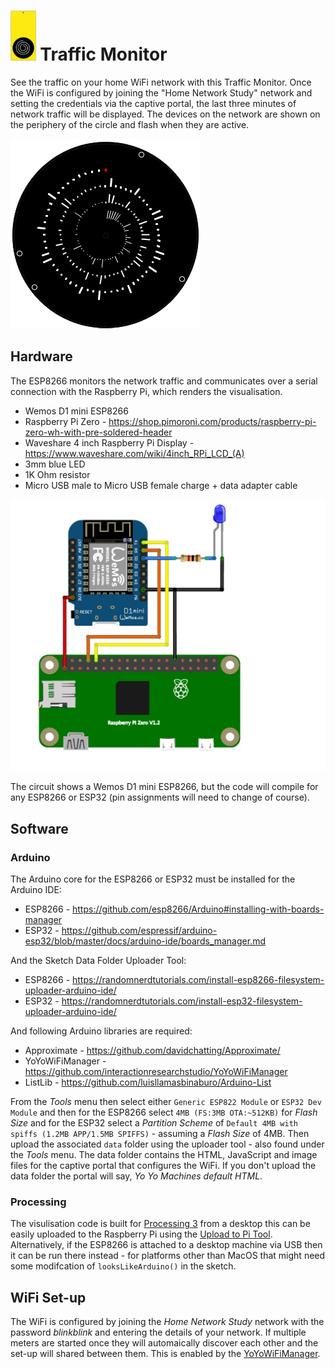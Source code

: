 # <img src="TrafficMonitor-icon.svg" height=80px> Traffic Monitor
See the traffic on your home WiFi network with this Traffic Monitor. Once the WiFi is configured by joining the "Home Network Study" network and setting the credentials via the captive portal, the last three minutes of network traffic will be displayed. The devices on the network are shown on the periphery of the circle and flash when they are active.

<img src="TrafficMonitor-display.gif" height=304px>

## Hardware
The ESP8266 monitors the network traffic and communicates over a serial connection with the Raspberry Pi, which renders the visualisation.

* Wemos D1 mini ESP8266 
* Raspberry Pi Zero - https://shop.pimoroni.com/products/raspberry-pi-zero-wh-with-pre-soldered-header
* Waveshare 4 inch Raspberry Pi Display - https://www.waveshare.com/wiki/4inch_RPi_LCD_(A)
* 3mm blue LED
* 1K Ohm resistor
* Micro USB male to Micro USB female charge + data adapter cable

<img src="TrafficMonitor-circuit.png" width=600px>

The circuit shows a Wemos D1 mini ESP8266, but the code will compile for any ESP8266 or ESP32 (pin assignments will need to change of course).

## Software
### Arduino
The Arduino core for the ESP8266 or ESP32 must be installed for the Arduino IDE:
* ESP8266 - https://github.com/esp8266/Arduino#installing-with-boards-manager
* ESP32 - https://github.com/espressif/arduino-esp32/blob/master/docs/arduino-ide/boards_manager.md

And the Sketch Data Folder Uploader Tool:
* ESP8266 - https://randomnerdtutorials.com/install-esp8266-filesystem-uploader-arduino-ide/
* ESP32 - https://randomnerdtutorials.com/install-esp32-filesystem-uploader-arduino-ide/

And following Arduino libraries are required:
* Approximate - https://github.com/davidchatting/Approximate/
* YoYoWiFiManager - https://github.com/interactionresearchstudio/YoYoWiFiManager
* ListLib - https://github.com/luisllamasbinaburo/Arduino-List

From the *Tools* menu then select either `Generic ESP822 Module` or `ESP32 Dev Module` and then for the ESP8266 select `4MB (FS:3MB OTA:~512KB)` for *Flash Size* and for the ESP32 select a *Partition Scheme* of `Default 4MB with spiffs (1.2MB APP/1.5MB SPIFFS)` - assuming a *Flash Size* of 4MB. Then upload the associated `data` folder using the uploader tool - also found under the *Tools* menu. The data folder contains the HTML, JavaScript and image files for the captive portal that configures the WiFi. If you don't upload the data folder the portal will say, *Yo Yo Machines default HTML*.

### Processing
The visulisation code is built for [Processing 3](https://processing.org/) from a desktop this can be easily uploaded to the Raspberry Pi using the [Upload to Pi Tool](https://github.com/gohai/processing-uploadtopi). Alternatively, if the ESP8266 is attached to a desktop machine via USB then it can be run there instead - for platforms other than MacOS that might need some modifcation of ```looksLikeArduino()``` in the sketch.

## WiFi Set-up
The WiFi is configured by joining the *Home Network Study* network with the password *blinkblink* and entering the details of your network. If multiple meters are started once they will automaically discover each other and the set-up will shared between them. This is enabled by the [YoYoWiFiManager](https://github.com/interactionresearchstudio/YoYoWiFiManager).